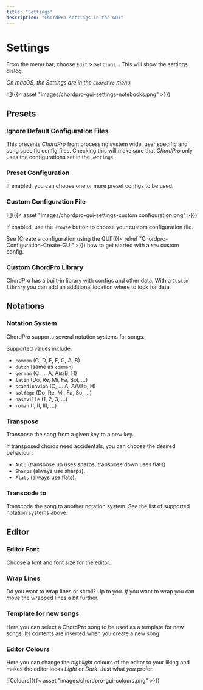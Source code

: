 ```yaml
---
title: "Settings"
description: "ChordPro settings in the GUI"
---
```


# Settings

From the menu bar, choose `Edit` > `Settings…`. This will show the settings dialog.

*On macOS, the Settings are in the `ChordPro` menu.*

![]({{< asset "images/chordpro-gui-settings-notebooks.png" >}})

## Presets

### Ignore Default Configuration Files

This prevents *ChordPro* from processing system wide, user specific and
song specific config files. Checking this will make sure that *ChordPro*
only uses the configurations set in the `Settings`.

### Preset Configuration

If enabled, you can choose one or more preset configs to be used.

### Custom Configuration File

![]({{< asset "images/chordpro-gui-settings-custom configuration.png" >}})

If enabled, use the `Browse` button to choose your custom configuration file. 

See [Create a configuration using the GUI]({{< relref "Chordpro-Configuration-Create-GUI" >}}) how to get started with a `New` custom config.

### Custom ChordPro Library

ChordPro has a built-in library with configs and other data. With a `Custom library` you can add an additional location where to look for data.

## Notations

### Notation System

ChordPro supports several notation systems for songs. 

Supported values include:

* `common` (C, D, E, F, G, A, B)
* `dutch` (same as `common`)
* `german` (C, ... A, Ais/B, H)
* `latin` (Do, Re, Mi, Fa, Sol, ...)
* `scandinavian` (C, ... A, A#/Bb, H)
* `solfège` (Do, Re, Mi, Fa, So, ...)
* `nashville` (1, 2, 3, ...)
* `roman` (I, II, III, ...)

### Transpose

Transpose the song from a given key to a new key.

If transposed chords need accidentals, you can choose the desired
behaviour:

* `Auto` (transpose up uses sharps, transpose down uses flats)
* `Sharps` (always use sharps).
* `Flats` (always use flats).

### Transcode to

Transcode the song to another notation system. See the list of
supported notation systems above.

## Editor

### Editor Font

Choose a font and font size for the editor.

### Wrap Lines

Do you want to wrap lines or scroll? Up to you. *If* you want to  wrap you can *move* the wrapped lines a bit further.

### Template for new songs

Here you can select a ChordPro song to be used as a template for new songs. Its contents are inserted when you create a new song

### Editor Colours

Here you can change the *highlight* colours of the editor to your liking and makes the editor looks *Light* or *Dark*. Just what *you* prefer.

![Colours]({{< asset "images/chordpro-gui-colours.png" >}})
